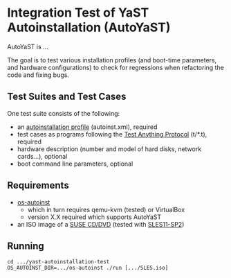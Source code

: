 Integration Test of YaST Autoinstallation (AutoYaST)
====================================================

AutoYaST is ...

The goal is to test various installation profiles (and boot-time parameters,
and hardware configurations) to check for regressions when refactoring the
code and fixing bugs.

Test Suites and Test Cases
--------------------------

One test suite consists of the following:

- an [autoinstallation profile][AY]
  (autoinst.xml), required
- test cases as programs following the [Test Anything Protocol][TAP]
  (t/*.t), required
- hardware description (number and model of hard disks, network cards...),
  optional
- boot command line parameters, optional

[AY]:  https://doc.opensuse.org/projects/autoyast/
[TAP]: https://en.wikipedia.org/wiki/Test_Anything_Protocol

Requirements
------------

- [os-autoinst]( http://www.os-autoinst.org/)
    - which in turn requires qemu-kvm (tested) or VirtualBox
    - version X.X required which supports AutoYaST
- an ISO image of a [SUSE CD/DVD](http://software.opensuse.org/)
  (tested with [SLES11-SP2](https://www.suse.com/products/server/eval.html))

Running
-------

    cd .../yast-autoinstallation-test
    OS_AUTOINST_DIR=.../os-autoinst ./run [.../SLES.iso]


